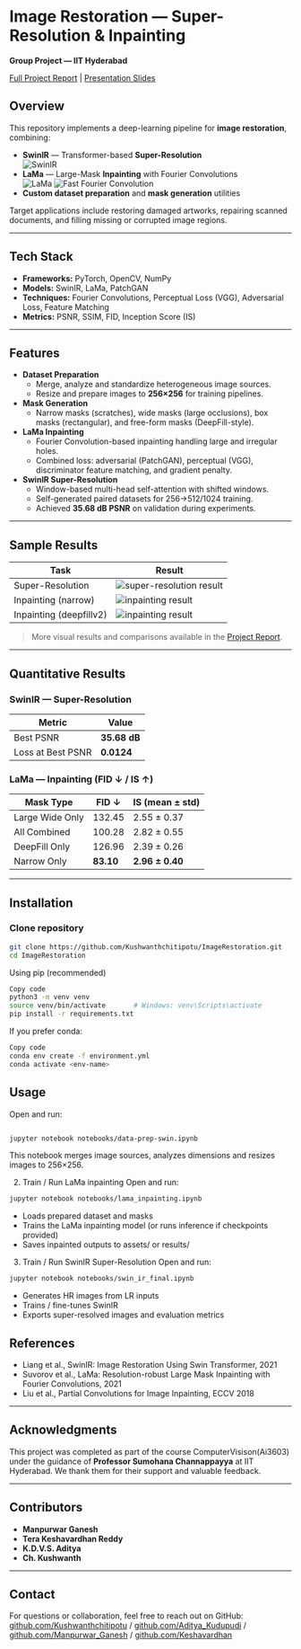 # Image Restoration — Super-Resolution & Inpainting
**Group Project — IIT Hyderabad**

 [Full Project Report](docs/Report.pdf) |  [Presentation Slides](docs/Presentation.pdf)


## Overview
This repository implements a deep-learning pipeline for **image restoration**, combining:

- **SwinIR** — Transformer-based **Super-Resolution**  
  ![SwinIR](assets/swinir.png)
- **LaMa** — Large-Mask **Inpainting** with Fourier Convolutions  
  ![LaMa](assets/lama.png) 
  ![Fast Fourier Convolution](assets/ffc.png)
- **Custom dataset preparation** and **mask generation** utilities

Target applications include restoring damaged artworks, repairing scanned documents, and filling missing or corrupted image regions.

---

## Tech Stack
- **Frameworks:** PyTorch, OpenCV, NumPy  
- **Models:** SwinIR, LaMa, PatchGAN  
- **Techniques:** Fourier Convolutions, Perceptual Loss (VGG), Adversarial Loss, Feature Matching  
- **Metrics:** PSNR, SSIM, FID, Inception Score (IS)

---

##  Features
- **Dataset Preparation**
  - Merge, analyze and standardize heterogeneous image sources.
  - Resize and prepare images to **256×256** for training pipelines.
- **Mask Generation**
  - Narrow masks (scratches), wide masks (large occlusions), box masks (rectangular), and free-form masks (DeepFill-style).
- **LaMa Inpainting**
  - Fourier Convolution-based inpainting handling large and irregular holes.
  - Combined loss: adversarial (PatchGAN), perceptual (VGG), discriminator feature matching, and gradient penalty.
- **SwinIR Super-Resolution**
  - Window-based multi-head self-attention with shifted windows.
  - Self-generated paired datasets for 256→512/1024 training.
  - Achieved **35.68 dB PSNR** on validation during experiments.

---


## Sample Results

| Task | Result |
|------|--------|
| Super-Resolution | ![super-resolution result](assets/sr_combined.png) |
| Inpainting (narrow)| ![inpainting result](assets/inpainting_combined_n3.png) |
| Inpainting (deepfillv2)| ![inpainting result](assets/inpainting_combined_d1.png) |



> More visual results and comparisons available in the [Project Report](Report.pdf).

---

##  Quantitative Results

### SwinIR — Super-Resolution
| Metric | Value |
|--------|-------|
| Best PSNR | **35.68 dB** |
| Loss at Best PSNR | **0.0124** |

### LaMa — Inpainting (FID ↓ / IS ↑)
| Mask Type       | FID ↓  | IS (mean ± std) |
|-----------------|--------|-----------------|
| Large Wide Only | 132.45 | 2.55 ± 0.37     |
| All Combined    | 100.28 | 2.82 ± 0.55     |
| DeepFill Only   | 126.96 | 2.39 ± 0.26     |
| Narrow Only     | **83.10**  | **2.96 ± 0.40**  |

---


##  Installation

### Clone repository
```bash
git clone https://github.com/Kushwanthchitipotu/ImageRestoration.git
cd ImageRestoration
```

Using pip (recommended)
```bash
Copy code
python3 -m venv venv
source venv/bin/activate       # Windows: venv\Scripts\activate
pip install -r requirements.txt
```

If you prefer conda:

```bash
Copy code
conda env create -f environment.yml
conda activate <env-name>
```

## Usage
Open and run:

```bash

jupyter notebook notebooks/data-prep-swin.ipynb
```
This notebook merges image sources, analyzes dimensions and resizes images to 256×256.

2) Train / Run LaMa inpainting
Open and run:

```bash
jupyter notebook notebooks/lama_inpainting.ipynb
```
- Loads prepared dataset and masks
- Trains the LaMa inpainting model (or runs inference if checkpoints provided)
- Saves inpainted outputs to assets/ or results/

3) Train / Run SwinIR Super-Resolution
Open and run:

```bash
jupyter notebook notebooks/swin_ir_final.ipynb
```
- Generates HR images from LR inputs
- Trains / fine-tunes SwinIR
- Exports super-resolved images and evaluation metrics



## References
- Liang et al., SwinIR: Image Restoration Using Swin Transformer, 2021
- Suvorov et al., LaMa: Resolution-robust Large Mask Inpainting with Fourier Convolutions, 2021
- Liu et al., Partial Convolutions for Image Inpainting, ECCV 2018

---

## Acknowledgments

This project was completed as part of the course ComputerVisison(Ai3603) under the guidance of **Professor Sumohana Channappayya** at IIT Hyderabad. We thank them for their support and valuable feedback.

---

## Contributors
- **Manpurwar Ganesh** 
- **Tera Keshavardhan Reddy**   
- **K.D.V.S. Aditya**  
- **Ch. Kushwanth** 

---

## Contact

For questions or collaboration, feel free to reach out on GitHub:  
[github.com/Kushwanthchitipotu](https://github.com/Kushwanthchitipotu) /
[github.com/Aditya_Kudupudi](https://github.com/AdityaKudupudi11) /
[github.com/Manpurwar_Ganesh](https://github.com/ganesh1729m) /
[github.com/Keshavardhan](https://github.com/keshavardhan6124)

